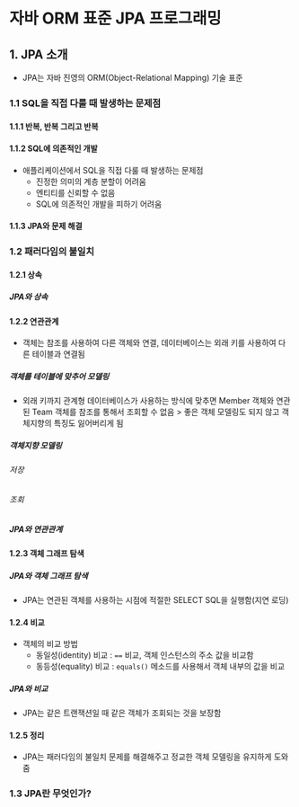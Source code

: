 # 자바 ORM 표준 JPA 프로그래밍

## 1. JPA 소개

- JPA는 자바 진영의 ORM(Object-Relational Mapping) 기술 표준

### 1.1 SQL을 직접 다룰 때 발생하는 문제점

#### 1.1.1 반복, 반복 그리고 반복

#### 1.1.2 SQL에 의존적인 개발

- 애플리케이션에서 SQL을 직접 다룰 때 발생하는 문제점
  - 진정한 의미의 계층 분할이 어려움
  - 엔티티를 신뢰할 수 없음
  - SQL에 의존적인 개발을 피하기 어려움

#### 1.1.3 JPA와 문제 해결

### 1.2 패러다임의 불일치

#### 1.2.1 상속

##### JPA와 상속

#### 1.2.2 연관관계

- 객체는 참조를 사용하여 다른 객체와 연결, 데이터베이스는 외래 키를 사용하여 다른 테이블과 연결됨

##### 객체를 테이블에 맞추어 모델링

- 외래 키까지 관계형 데이터베이스가 사용하는 방식에 맞추면 Member 객체와 연관된 Team 객체를 참조를 통해서 조회할 수 없음 > 좋은 객체 모델링도 되지 않고 객체지향의 특징도 잃어버리게 됨

##### 객체지향 모델링

###### 저장

###### 조회

##### JPA와 연관관계

#### 1.2.3 객체 그래프 탐색

##### JPA와 객체 그래프 탐색

- JPA는 연관된 객체를 사용하는 시점에 적절한 SELECT SQL을 실행함(지연 로딩)

#### 1.2.4 비교

- 객체의 비교 방법
  - 동일성(identity) 비교 : `==` 비교, 객체 인스턴스의 주소 값을 비교함
  - 동등성(equality) 비교 : `equals()` 메소드를 사용해서 객체 내부의 값을 비교

##### JPA와 비교

- JPA는 같은 트랜잭션일 때 같은 객체가 조회되는 것을 보장함

#### 1.2.5 정리

- JPA는 패러다임의 불일치 문제를 해결해주고 정교한 객체 모델링을 유지하게 도와줌

### 1.3 JPA란 무엇인가?

